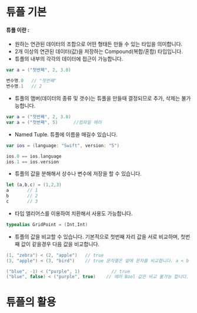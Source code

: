 # 튜플 기본

#### 튜플 이란 : 
- 원하는 연관된 데이터의 조합으로 어떤 형태든 만들 수 있는 타입을 의미합니다.
- 2개 이상의 연관된 데이터(값)을 저장하는 Compound(복합/혼합) 타입입니다. 
- 튜플의 내부의 각각의 데이터에 접근이 가능합니다.
```Swift
var a = ("첫번째", 2, 3.0)

변수명.0   // "첫번째"
변수명.1   // 2
```

- 튜플의 맴버(데이터의 종류 및 갯수)는 튜플을 만들때 결정되므로 추가, 삭제는 불가능합니다.
```Swift
var a = ("첫번째", 2, 3.0)
var a = ("첫번째", 5)      //컴파일 에러
```

- Named Tuple. 튜플에 이름을 매길수 있습니다. 
```Swift
var ios = (language: "Swift", version: "5")

ios.0 == ios.language
ios.1 == ios.version
```

- 튜플의 값을 분해해서 상수나 변수에 저장을 할 수 있습니다. 
```Swift
let (a,b,c) = (1,2,3)
a       // 1
b       // 2
c       // 3
```

- 타입 앨리어스를 이용하여 치환해서 사용도 가능합니다.
```Swift
typealias GridPoint = (Int,Int)
```

- 튜플의 값을 비교할 수 있습니다. 기본적으로 첫번째 자리 값을 서로 비교하며, 첫번째 값이 같을경우 다음 값을 비교합니다.
```Swift
(1, "zebra") < (2, "apple")   // true
(3, "apple") < (3, "bird")    // true 문자열은 앞에 문자를 비교합니다. a < b

("blue", -1) < ("purple", 1)            // true
("blue", false) < ("purple", true)    // 에러 Bool 값은 비교 불가능 합니다. 
```

# 튜플의 활용
